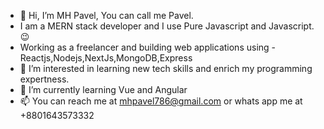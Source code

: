 - 👋 Hi, I’m MH Pavel, You can call me Pavel.
- I am a MERN stack developer and I use Pure Javascript and Javascript.😉
- Working as a freelancer and building web applications using - Reactjs,Nodejs,NextJs,MongoDB,Express
- 👀 I’m interested in learning new tech skills and enrich my programming expertness. 
- 🌱 I’m currently learning Vue and Angular 
- 📫 You can reach me at mhpavel786@gmail.com
or whats app me at +8801643573332

<!---
MH-PAVEL/MH-PAVEL is a ✨ special ✨ repository because its `README.md` (this file) appears on your GitHub profile.
You can click the Preview link to take a look at your changes.
--->
